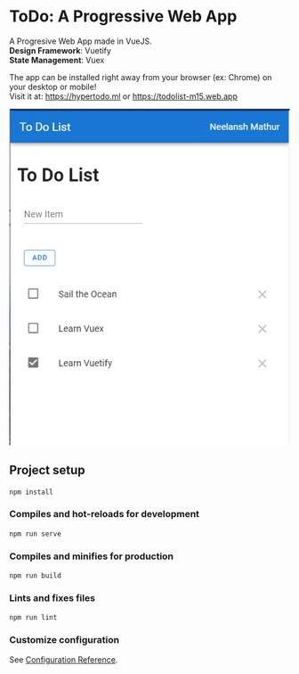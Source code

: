 # ToDo: A Progressive Web App
A Progresive Web App made in VueJS.  
__Design Framework__: Vuetify  
__State Management__: Vuex

The app can be installed right away from your browser (ex: Chrome) on your desktop or mobile!  
Visit it at: https://hypertodo.ml or https://todolist-m15.web.app

![Hyper ToDo](images/1.png)

## Project setup
```
npm install
```

### Compiles and hot-reloads for development
```
npm run serve
```

### Compiles and minifies for production
```
npm run build
```

### Lints and fixes files
```
npm run lint
```

### Customize configuration
See [Configuration Reference](https://cli.vuejs.org/config/).
